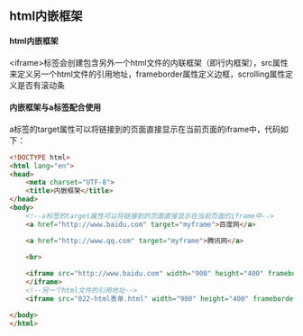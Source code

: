 ## html内嵌框架

#### html内嵌框架

&lt;iframe&gt;标签会创建包含另外一个html文件的内联框架（即行内框架），src属性来定义另一个html文件的引用地址，frameborder属性定义边框，scrolling属性定义是否有滚动条

#### 内嵌框架与a标签配合使用

a标签的target属性可以将链接到的页面直接显示在当前页面的iframe中，代码如下：

```html
<!DOCTYPE html>
<html lang="en">
<head>
	<meta charset="UTF-8">
	<title>内嵌框架</title>
</head>
<body>
	<!--a标签的target属性可以将链接到的页面直接显示在当前页面的iframe中-->
	<a href="http://www.baidu.com" target="myframe">百度网</a>

	<a href="http://www.qq.com" target="myframe">腾讯网</a>

	<br>
	
	<iframe src="http://www.baidu.com" width="900" height="400" frameborder="0"  name="myframe">
	</iframe>
	<!--另一个html文件的引用地址-->
	<iframe src="022-html表单.html" width="900" height="400" frameborder="0" scrolling="no"></iframe>	

</body>
</html>
```




